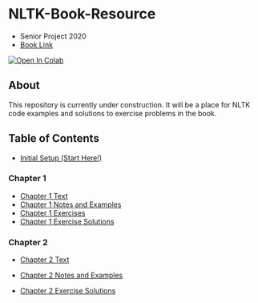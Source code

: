# NLTK-Book-Resource

* Senior Project 2020 
* [Book Link](http://www.nltk.org/book)

[![Open In Colab](https://colab.research.google.com/assets/colab-badge.svg)](https://colab.research.google.com/github/betobob/NLTK-Book-Resource)

## About

This repository is currently under construction. It will be a place for NLTK code examples and solutions to exercise problems in the book. 

## Table of Contents

* [Initial Setup (Start Here!)](https://colab.research.google.com/github/BetoBob/NLTK-Book-Resource/blob/master/setup.ipynb)

### Chapter 1

* [Chapter 1 Text](http://www.nltk.org/book/ch01)
* [Chapter 1 Notes and Examples](https://colab.research.google.com/github/BetoBob/NLTK-Book-Resource/blob/master/01/1_notes.ipynb)
* [Chapter 1 Exercises](https://colab.research.google.com/github/BetoBob/NLTK-Book-Resource/blob/master/01/1_exercises.ipynb)
* [Chapter 1 Exercise Solutions](https://colab.research.google.com/github/BetoBob/NLTK-Book-Resource/blob/master/01/1_solutions.ipynb)

### Chapter 2

* [Chapter 2 Text](https://www.nltk.org/book/ch02.html)

* [Chapter 2 Notes and Examples](https://colab.research.google.com/github/BetoBob/NLTK-Book-Resource/blob/master/02/2_notes.ipynb)

* [Chapter 2 Exercise Solutions](https://colab.research.google.com/github/BetoBob/NLTK-Book-Resource/blob/master/02/2_solutions.ipynb)